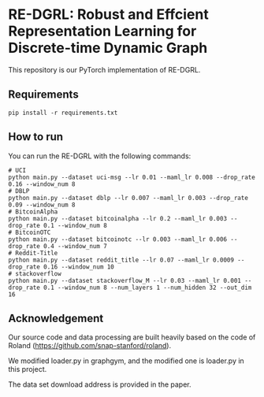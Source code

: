 # RE-DGRL: Robust and Effcient Representation Learning for Discrete-time Dynamic Graph

This repository is our PyTorch implementation of RE-DGRL.

## Requirements

```shell
pip install -r requirements.txt
```

## How to run

You can run the RE-DGRL with the following commands:

```shell
# UCI
python main.py --dataset uci-msg --lr 0.01 --maml_lr 0.008 --drop_rate 0.16 --window_num 8
# DBLP
python main.py --dataset dblp --lr 0.007 --maml_lr 0.003 --drop_rate 0.09 --window_num 8
# BitcoinAlpha
python main.py --dataset bitcoinalpha --lr 0.2 --maml_lr 0.003 --drop_rate 0.1 --window_num 8
# BitcoinOTC
python main.py --dataset bitcoinotc --lr 0.003 --maml_lr 0.006 --drop_rate 0.4 --window_num 7
# Reddit-Title
python main.py --dataset reddit_title --lr 0.07 --maml_lr 0.0009 --drop_rate 0.16 --window_num 10
# stackoverflow
python main.py --dataset stackoverflow_M --lr 0.03 --maml_lr 0.001 --drop_rate 0.1 --window_num 8 --num_layers 1 --num_hidden 32 --out_dim 16

```


## Acknowledgement

Our source code and data processing are built heavily based on the code of Roland (https://github.com/snap-stanford/roland).

We modified loader.py in graphgym, and the modified one is loader.py in this project.

The data set download address is provided in the paper.
